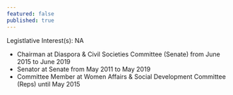 ```yaml
---
featured: false
published: true
---
```

Legistlative Interest(s): NA

* Chairman at Diaspora & Civil Societies Committee (Senate) from June 2015 to June 2019
* Senator at Senate from May 2011 to May 2019
* Committee Member at Women Affairs & Social Development Committee (Reps) until May 2015


